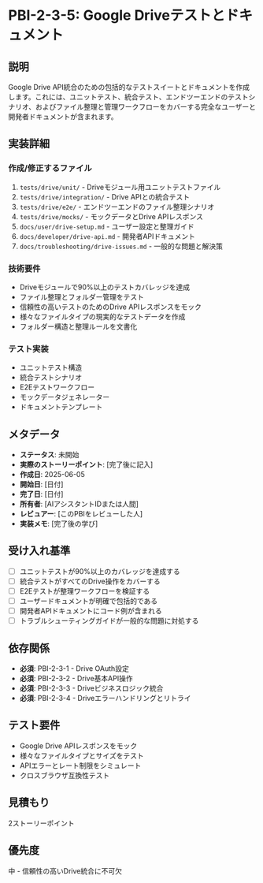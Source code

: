 # PBI-2-3-5: Google Driveテストとドキュメント

## 説明

Google Drive
API統合のための包括的なテストスイートとドキュメントを作成します。これには、ユニットテスト、統合テスト、エンドツーエンドのテストシナリオ、およびファイル整理と管理ワークフローをカバーする完全なユーザーと開発者ドキュメントが含まれます。

## 実装詳細

### 作成/修正するファイル

1. `tests/drive/unit/` - Driveモジュール用ユニットテストファイル
2. `tests/drive/integration/` - Drive APIとの統合テスト
3. `tests/drive/e2e/` - エンドツーエンドのファイル整理シナリオ
4. `tests/drive/mocks/` - モックデータとDrive APIレスポンス
5. `docs/user/drive-setup.md` - ユーザー設定と整理ガイド
6. `docs/developer/drive-api.md` - 開発者APIドキュメント
7. `docs/troubleshooting/drive-issues.md` - 一般的な問題と解決策

### 技術要件

- Driveモジュールで90%以上のテストカバレッジを達成
- ファイル整理とフォルダー管理をテスト
- 信頼性の高いテストのためのDrive APIレスポンスをモック
- 様々なファイルタイプの現実的なテストデータを作成
- フォルダー構造と整理ルールを文書化

### テスト実装

- ユニットテスト構造
- 統合テストシナリオ
- E2Eテストワークフロー
- モックデータジェネレーター
- ドキュメントテンプレート

## メタデータ

- **ステータス**: 未開始
- **実際のストーリーポイント**: [完了後に記入]
- **作成日**: 2025-06-05
- **開始日**: [日付]
- **完了日**: [日付]
- **所有者**: [AIアシスタントIDまたは人間]
- **レビュアー**: [このPBIをレビューした人]
- **実装メモ**: [完了後の学び]

## 受け入れ基準

- [ ] ユニットテストが90%以上のカバレッジを達成する
- [ ] 統合テストがすべてのDrive操作をカバーする
- [ ] E2Eテストが整理ワークフローを検証する
- [ ] ユーザードキュメントが明確で包括的である
- [ ] 開発者APIドキュメントにコード例が含まれる
- [ ] トラブルシューティングガイドが一般的な問題に対処する

## 依存関係

- **必須**: PBI-2-3-1 - Drive OAuth設定
- **必須**: PBI-2-3-2 - Drive基本API操作
- **必須**: PBI-2-3-3 - Driveビジネスロジック統合
- **必須**: PBI-2-3-4 - Driveエラーハンドリングとリトライ

## テスト要件

- Google Drive APIレスポンスをモック
- 様々なファイルタイプとサイズをテスト
- APIエラーとレート制限をシミュレート
- クロスブラウザ互換性テスト

## 見積もり

2ストーリーポイント

## 優先度

中 - 信頼性の高いDrive統合に不可欠
